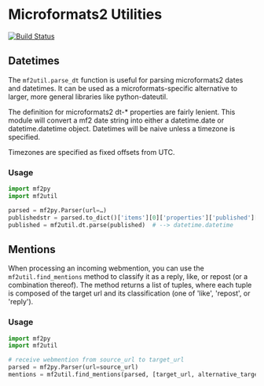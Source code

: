 # Microformats2 Utilities

[![Build Status](https://travis-ci.org/kylewm/mf2util.svg?branch=master)](https://travis-ci.org/kylewm/mf2util)

## Datetimes

The `mf2util.parse_dt` function is useful for parsing microformats2
dates and datetimes. It can be used as a microformats-specific
alternative to larger, more general libraries like python-dateutil.

The definition for microformats2 dt-* properties are fairly lenient.
This module will convert a mf2 date string into either a datetime.date
or datetime.datetime object. Datetimes will be naive unless a timezone
is specified.

Timezones are specified as fixed offsets from UTC.

### Usage

```python
import mf2py
import mf2util

parsed = mf2py.Parser(url=…)
publishedstr = parsed.to_dict()['items'][0]['properties']['published'][0]
published = mf2util.dt.parse(published)  # --> datetime.datetime
```

## Mentions

When processing an incoming webmention, you can use the
`mf2util.find_mentions` method to classify it as a reply, like, or
repost (or a combination thereof). The method returns a list of
tuples, where each tuple is composed of the target url and its
classification (one of 'like', 'repost', or 'reply').

### Usage

```python
import mf2py
import mf2util

# receive webmention from source_url to target_url
parsed = mf2py.Parser(url=source_url)
mentions = mf2util.find_mentions(parsed, [target_url, alternative_target_url])
```
